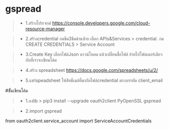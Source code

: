 # gspread

>* 1.สร้างโปรเจกต์ https://console.developers.google.com/cloud-resource-manager

>* 2.สร้างcredential กดขีด3ขีดด้านซ้าย เลือก APIs&Services > credential. กด CREATE CREDENTIALS > Service Account 

>* 3.Create Key เลือกไฟล์Json ดาวน์โหลด แล้วเปลี่ยนชื่อไฟล์ ย้ายไปโฟลเดอร์เดียวกับที่เราจะเขียนโค้ด

>* 4.สร้าง spreadsheet https://docs.google.com/spreadsheets/u/2/

>* 5.แชร์speadsheet ให้สิทธิ์เมล์ที่มากับไฟล์credential ตรงบรรทัด client_email


#ขั้้นเขียนโค้ด

>* 1.ลงlib > pip3 install --upgrade oauth2client PyOpenSSL gspread

>* 2.import gspread

  from oauth2client.service_account import ServiceAccountCredentials

